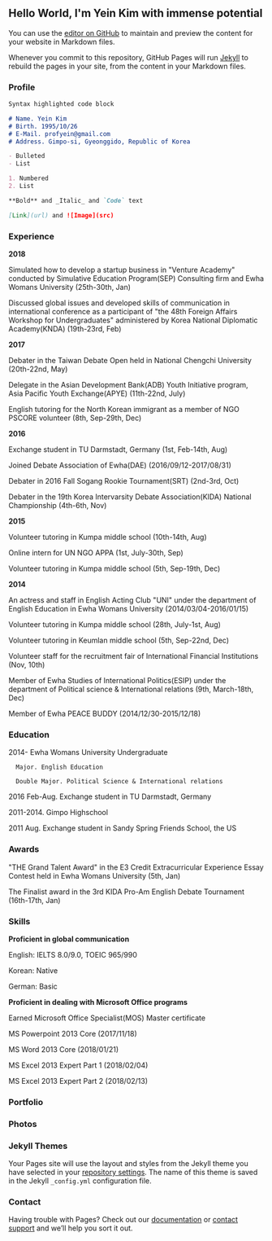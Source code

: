 ## Hello World, I'm Yein Kim with immense potential

You can use the [editor on GitHub](https://github.com/yeina/yeina.github.io/edit/master/README.md) to maintain and preview the content for your website in Markdown files.

Whenever you commit to this repository, GitHub Pages will run [Jekyll](https://jekyllrb.com/) to rebuild the pages in your site, from the content in your Markdown files.

### Profile

```markdown
Syntax highlighted code block

# Name. Yein Kim
# Birth. 1995/10/26
# E-Mail. profyein@gmail.com
# Address. Gimpo-si, Gyeonggido, Republic of Korea

- Bulleted
- List

1. Numbered
2. List

**Bold** and _Italic_ and `Code` text

[Link](url) and ![Image](src)
```

### Experience

**2018**

Simulated how to develop a startup business in "Venture Academy" conducted by Simulative Education Program(SEP) Consulting firm and Ewha Womans University (25th-30th, Jan)

Discussed global issues and developed skills of communication in international conference as a participant of "the 48th Foreign Affairs Workshop for Undergraduates" administered by Korea National Diplomatic Academy(KNDA) (19th-23rd, Feb)

**2017**

Debater in the Taiwan Debate Open held in National Chengchi University (20th-22nd, May)

Delegate in the Asian Development Bank(ADB) Youth Initiative program, Asia Pacific Youth Exchange(APYE) (11th-22nd, July)

English tutoring for the North Korean immigrant as a member of NGO PSCORE volunteer (8th, Sep-29th, Dec)

**2016**

Exchange student in TU Darmstadt, Germany (1st, Feb-14th, Aug)

Joined Debate Association of Ewha(DAE) (2016/09/12-2017/08/31)

Debater in 2016 Fall Sogang Rookie Tournament(SRT) (2nd-3rd, Oct)

Debater in the 19th Korea Intervarsity Debate Association(KIDA) National Championship (4th-6th, Nov)

**2015**

Volunteer tutoring in Kumpa middle school (10th-14th, Aug)

Online intern for UN NGO APPA (1st, July-30th, Sep)

Volunteer tutoring in Kumpa middle school (5th, Sep-19th, Dec)

**2014**

An actress and staff in English Acting Club "UNI" under the department of English Education in Ewha Womans University (2014/03/04-2016/01/15)

Volunteer tutoring in Kumpa middle school (28th, July-1st, Aug)

Volunteer tutoring in Keumlan middle school (5th, Sep-22nd, Dec)

Volunteer staff for the recruitment fair of International Financial Institutions (Nov, 10th)

Member of Ewha Studies of International Politics(ESIP) under the department of Political science & International relations (9th, March-18th, Dec)

Member of Ewha PEACE BUDDY (2014/12/30-2015/12/18)

### Education

2014- Ewha Womans University Undergraduate

      Major. English Education
      
      Double Major. Political Science & International relations

2016 Feb-Aug. Exchange student in TU Darmstadt, Germany

2011-2014. Gimpo Highschool

2011 Aug. Exchange student in Sandy Spring Friends School, the US

### Awards

"THE Grand Talent Award" in the E3 Credit Extracurricular Experience Essay Contest held in Ewha Womans University (5th, Jan)

The Finalist award in the 3rd KIDA Pro-Am English Debate Tournament (16th-17th, Jan)

### Skills

**Proficient in global communication**

English: IELTS 8.0/9.0, TOEIC 965/990

Korean: Native

German: Basic

**Proficient in dealing with Microsoft Office programs**

Earned Microsoft Office Specialist(MOS) Master certificate 

MS Powerpoint 2013 Core (2017/11/18)

MS Word 2013 Core (2018/01/21)

MS Excel 2013 Expert Part 1 (2018/02/04)

MS Excel 2013 Expert Part 2 (2018/02/13)


### Portfolio


### Photos



### Jekyll Themes

Your Pages site will use the layout and styles from the Jekyll theme you have selected in your [repository settings](https://github.com/yeina/yeina.github.io/settings). The name of this theme is saved in the Jekyll `_config.yml` configuration file.

### Contact

Having trouble with Pages? Check out our [documentation](https://help.github.com/categories/github-pages-basics/) or [contact support](https://github.com/contact) and we’ll help you sort it out.
